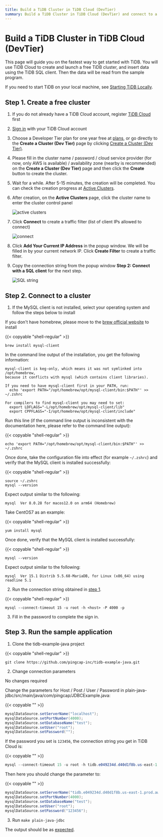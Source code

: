 ```yaml
---
title: Build a TiDB Cluster in TiDB Cloud (DevTier)
summary: Build a TiDB Cluster in TiDB Cloud (DevTier) and connect to a TiDB Cloud cluster.
---
```


<!-- markdownlint-disable MD029 -->

# Build a TiDB Cluster in TiDB Cloud (DevTier)

This page will guide you on the fastest way to get started with TiDB. You will use TiDB Cloud to create and launch a free TiDB cluster, and insert data using the TiDB SQL client. Then the data will be read from the sample program.

If you need to start TiDB on your local machine, see [Starting TiDB Locally](https://docs.pingcap.com/tidb/stable/quick-start-with-tidb).

## Step 1. Create a free cluster

1. If you do not already have a TiDB Cloud account, register [TiDB Cloud](https://tidbcloud.com/signup) first
2. [Sign in](https://tidbcloud.com/) with your TiDB Cloud account
3. Choose a Developer Tier plan for one year free at [plans](https://tidbcloud.com/console/plans), or go directly to the **Create a Cluster (Dev Tier)** page by clicking [Create a Cluster (Dev Tier)](https://tidbcloud.com/console/create-cluster?tier=dev).
4. Please fill in the cluster name / password / cloud service provider (for now, only AWS is available) / availability zone (nearby is recommended) on the **Create a Cluster (Dev Tier)** page and then click the **Create** button to create the cluster.
5. Wait for a while. After 5-15 minutes, the creation will be completed. You can check the creation progress at [Active Clusters](https://tidbcloud.com/console/clusters).
6. After creation, on the **Active Clusters** page, click the cluster name to enter the cluster control panel

    ![active clusters](/media/IMG_20220331-232643794.png)

7. Click **Connect** to create a traffic filter (list of client IPs allowed to connect)

    ![connect](/media/IMG_20220331-232726165.png)

8. Click **Add Your Current IP Address** in the popup window. We will be filled in by your current network IP. Click **Create Filter** to create a traffic filter.
9. Copy the connection string from the popup window **Step 2: Connect with a SQL client** for the next step.

    ![SQL string](/media/IMG_20220331-232800929.png)

## Step 2. Connect to a cluster

1. If the MySQL client is not installed, select your operating system and follow the steps below to install

<SimpleTab>

<div label="macOS">

If you don't have homebrew, please move to the [brew official website](https://brew.sh/index) to install

{{< copyable "shell-regular" >}}

```shell
brew install mysql-client
```

In the command line output of the installation, you get the following information:

```
mysql-client is keg-only, which means it was not symlinked into /opt/homebrew,
because it conflicts with mysql (which contains client libraries).

If you need to have mysql-client first in your PATH, run:
  echo 'export PATH="/opt/homebrew/opt/mysql-client/bin:$PATH"' >> ~/.zshrc

For compilers to find mysql-client you may need to set:
  export LDFLAGS="-L/opt/homebrew/opt/mysql-client/lib"
  export CPPFLAGS="-I/opt/homebrew/opt/mysql-client/include"
```

Run this line (if the command line output is inconsistent with the documentation here, please refer to the command line output):

{{< copyable "shell-regular" >}}

```shell
echo 'export PATH="/opt/homebrew/opt/mysql-client/bin:$PATH"' >> ~/.zshrc
```

Once done, take the configuration file into effect (for example `~/.zshrc`) and verify that the MySQL client is installed successfully:

{{< copyable "shell-regular" >}}

```shell
source ~/.zshrc
mysql --version
```

Expect output similar to the following:

```
mysql  Ver 8.0.28 for macos12.0 on arm64 (Homebrew)
```

</div>

<div label="Linux">

Take CentOS7 as an example:

{{< copyable "shell-regular" >}}

```shell
yum install mysql
```

Once done, verify that the MySQL client is installed successfully:

{{< copyable "shell-regular" >}}

```shell
mysql --version
```

Expect output similar to the following:

```
mysql  Ver 15.1 Distrib 5.5.68-MariaDB, for Linux (x86_64) using readline 5.1
```

</div>

</SimpleTab>

2. Run the connection string obtained in [step 1](#step-1-create-a-free-cluster).

{{< copyable "shell-regular" >}}

```shell
mysql --connect-timeout 15 -u root -h <host> -P 4000 -p
```

3. Fill in the password to complete the sign in.

## Step 3. Run the sample application

1. Clone the tidb-example-java project

{{< copyable "shell-regular" >}}

```shell
git clone https://github.com/pingcap-inc/tidb-example-java.git
```

2. Change connection parameters

<SimpleTab>

<div label="Local default cluster">

No changes required

</div>

<div label="Non-local default cluster, TiDB Cloud, or other remote cluster">

Change the parameters for Host / Post / User / Password in plain-java-jdbc/src/main/java/com/pingcap/JDBCExample.java:

{{< copyable "" >}}

```java
mysqlDataSource.setServerName("localhost");
mysqlDataSource.setPortNumber(4000);
mysqlDataSource.setDatabaseName("test");
mysqlDataSource.setUser("root");
mysqlDataSource.setPassword("");
```

If the password you set is `123456`, the connection string you get in TiDB Cloud is:

{{< copyable "" >}}

```java
mysql --connect-timeout 15 -u root -h tidb.e049234d.d40d1f8b.us-east-1.prod.aws.tidbcloud.com -P 4000 -p
```

Then here you should change the parameter to:

{{< copyable "" >}}

```java
mysqlDataSource.setServerName("tidb.e049234d.d40d1f8b.us-east-1.prod.aws.tidbcloud.com");
mysqlDataSource.setPortNumber(4000);
mysqlDataSource.setDatabaseName("test");
mysqlDataSource.setUser("root");
mysqlDataSource.setPassword("123456");
```

</div>

</SimpleTab>

3. Run `make plain-java-jdbc`

The output should be as [expected](https://github.com/pingcap-inc/tidb-example-java/blob/main/Expected-Output.md#plain-java-jdbc).
